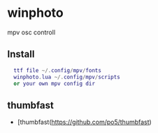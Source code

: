 # winphoto

mpv osc controll

## Install

```lua
  ttf file ~/.config/mpv/fonts
  winphoto.lua ~/.config/mpv/scripts
  or your own mpv config dir
```

## thumbfast
- [thumbfast(https://github.com/po5/thumbfast)
